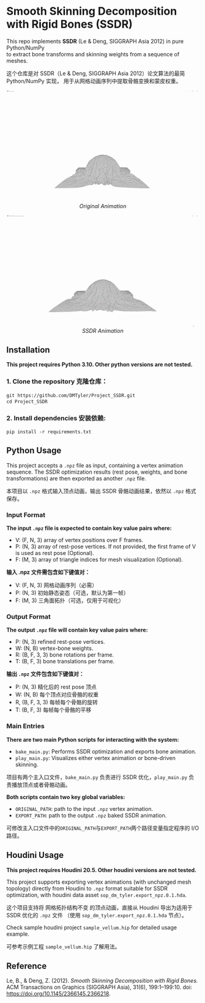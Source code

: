 # Smooth Skinning Decomposition with Rigid Bones (SSDR)

This repo implements **SSDR** (Le & Deng, SIGGRAPH Asia 2012) in pure Python/NumPy  
to extract bone transforms and skinning weights from a sequence of meshes.

这个仓库是对 SSDR（Le & Deng, SIGGRAPH Asia 2012）论文算法的最简 Python/NumPy 实现，
用于从网格动画序列中提取骨骼变换和蒙皮权重。

<p align="center">
  <img src="pics/original_anim.gif" alt="Original Animation"><br>
  <em>Original Animation</em>
</p>

<p align="center">
  <img src="pics/skinned_anim.gif" alt="SSDR Animation"><br>
  <em>SSDR Animation</em>
</p>

## Installation
**This project requires Python 3.10. Other python versions are not tested.**

### 1. Clone the repository 克隆仓库：
```
git https://github.com/DMTyler/Project_SSDR.git
cd Project_SSDR
```
### 2. Install dependencies 安装依赖:
```
pip install -r requirements.txt
```

## Python Usage
This project accepts a `.npz` file as input, containing a vertex animation sequence. 
The SSDR optimization results (rest pose, weights, and bone transformations) 
are then exported as another `.npz` file.

本项目以 `.npz` 格式输入顶点动画，输出 SSDR 骨骼动画结果，依然以 `.npz` 格式保存。

### Input Format
**The input `.npz` file is expected to contain key value pairs where:**
 - V: (F, N, 3) array of vertex positions over F frames.
 - P: (N, 3) array of rest-pose vertices. If not provided, the first frame of V is used as rest pose (Optional).
 - F: (M, 3) array of triangle indices for mesh visualization (Optional).

**输入 .npz 文件需包含如下键值对：**
 - V: (F, N, 3) 网格动画序列（必需）
 - P: (N, 3) 初始静态姿态（可选，默认为第一帧）
 - F: (M, 3) 三角面拓扑（可选，仅用于可视化）

### Output Format
**The output `.npz` file will contain key value pairs where:**
 - P: (N, 3) refined rest-pose vertices.
 - W: (N, B) vertex-bone weights.
 - R: (B, F, 3, 3) bone rotations per frame.
 - T: (B, F, 3) bone translations per frame.

**输出 `.npz` 文件包含如下键值对：**
 - P: (N, 3) 精化后的 rest pose 顶点
 - W: (N, B) 每个顶点对应骨骼的权重
 - R, (B, F, 3, 3) 每帧每个骨骼的旋转
 - T: (B, F, 3) 每帧每个骨骼的平移

### Main Entries
**There are two main Python scripts for interacting with the system:**
 - `bake_main.py`: Performs SSDR optimization and exports bone animation.
 - `play_main.py`: Visualizes either vertex animation or bone-driven skinning.

项目有两个主入口文件，`bake_main.py` 负责进行 SSDR 优化，`play_main.py` 负责播放顶点或者骨骼动画。

**Both scripts contain two key global variables:**
 - `ORIGINAL_PATH`: path to the input `.npz` vertex animation.
 - `EXPORT_PATH`: path to the output `.npz` baked SSDR animation.

可修改主入口文件中的`ORIGINAL_PATH`与`EXPORT_PATH`两个路径变量指定程序的 I/O 路径。

## Houdini Usage

**This project requires Houdini 20.5. Other houdini versions are not tested.**


This project supports exporting vertex animations (with unchanged mesh topology) 
directly from Houdini to `.npz` format suitable for SSDR optimization, 
with houdini data asset `sop_dm_tyler.export_npz.0.1.hda`.

这个项目支持将 网格拓扑结构不变 的顶点动画，直接从 Houdini 导出为适用于 SSDR 优化的 `.npz` 文件
（使用 `sop_dm_tyler.export_npz.0.1.hda` 节点）。

Check sample houdini project `sample_vellum.hip` for detailed usage example.

可参考示例工程 `sample_vellum.hip` 了解用法。


## Reference

Le, B., & Deng, Z. (2012). *Smooth Skinning Decomposition with Rigid Bones.* ACM Transactions on Graphics (SIGGRAPH Asia), 31(6), 199:1–199:10.
doi: https://doi.org/10.1145/2366145.2366218.
